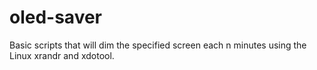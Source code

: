 # oled-saver
Basic scripts that will dim the specified screen each n minutes using the Linux xrandr and xdotool.
